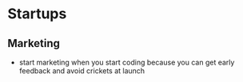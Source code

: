 # Startups

## Marketing
- start marketing when you start coding because you can get early feedback and avoid crickets at launch